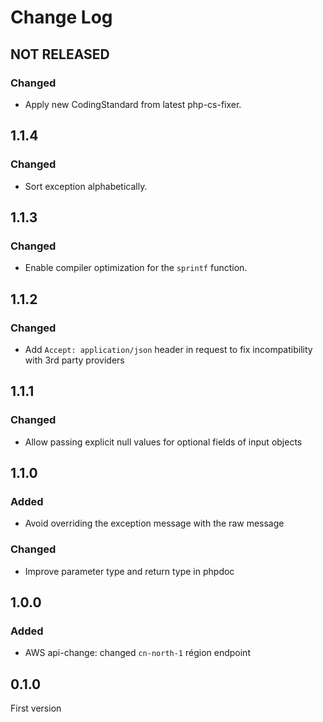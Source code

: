 # Change Log

## NOT RELEASED

### Changed

- Apply new CodingStandard from latest php-cs-fixer.

## 1.1.4

### Changed

- Sort exception alphabetically.

## 1.1.3

### Changed

- Enable compiler optimization for the `sprintf` function.

## 1.1.2

### Changed

- Add `Accept: application/json` header in request to fix incompatibility with 3rd party providers

## 1.1.1

### Changed

- Allow passing explicit null values for optional fields of input objects

## 1.1.0

### Added

- Avoid overriding the exception message with the raw message

### Changed

- Improve parameter type and return type in phpdoc

## 1.0.0

### Added

- AWS api-change: changed `cn-north-1` région endpoint

## 0.1.0

First version
